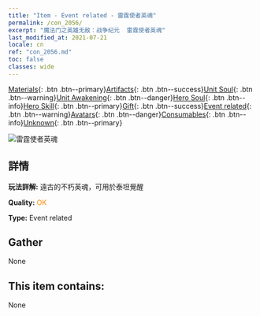 ```yaml
---
title: "Item - Event related - 雷霆使者英魂"
permalink: /con_2056/
excerpt: "魔法门之英雄无敌：战争纪元  雷霆使者英魂"
last_modified_at: 2021-07-21
locale: cn
ref: "con_2056.md"
toc: false
classes: wide
---
```

 [Materials](/ItemsCN/){: .btn .btn--primary}[Artifacts](/ItemsCN/Artifacts/){: .btn .btn--success}[Unit Soul](/ItemsCN/UnitSoul/){: .btn .btn--warning}[Unit Awakening](/ItemsCN/UnitAwakening/){: .btn .btn--danger}[Hero Soul](/ItemsCN/HeroSoul/){: .btn .btn--info}[Hero Skill](/ItemsCN/HeroSkill/){: .btn .btn--primary}[Gift](/ItemsCN/Gift/){: .btn .btn--success}[Event related](/ItemsCN/Events/){: .btn .btn--warning}[Avatars](/ItemsCN/Avatars/){: .btn .btn--danger}[Consumables](/ItemsCN/Consumables/){: .btn .btn--info}[Unknown](/ItemsCN/Unknown/){: .btn .btn--primary}

 ![雷霆使者英魂](/images/t/juexing_607.jpg)

## 詳情
 **玩法詳解:** 遠古的不朽英魂，可用於泰坦覺醒

 **Quality:** <span style="color: #FF8C00">OK</span>

 **Type:** Event related

## Gather

  None

## This item contains:

  None

